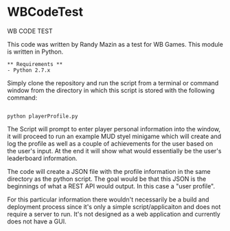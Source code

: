 # WBCodeTest
WB CODE TEST 


This code was written by Randy Mazin as a test for WB Games. This module is written in Python.

```
** Requirements **
- Python 2.7.x
```

Simply clone the repository and run the script from a terminal or command window from the directory in which this script is stored with the following command:

```shell

python playerProfile.py

```

The Script will prompt to enter player personal information into the window, it will proceed to run an example MUD styel minigame which will create and log the profile as well as a couple of achievements for the user based on the user's input.  At the end it will show what would essentially be the user's leaderboard information.

The code will create a JSON file with the profile information in the same directory as the python script.  The goal would be that this JSON is the beginnings of what a REST API would output. In this case a "user profile".

For this particular information there wouldn't necessarily be a build and deployment process since it's only a simple script/applicaiton and does not require a server to run.  It's not designed as a web application and currently does not have a GUI.
